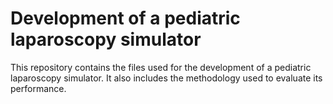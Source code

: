 # Development of a pediatric laparoscopy simulator 
This repository contains the files used for the development of a pediatric laparoscopy simulator. It also includes the methodology used to evaluate its performance.
